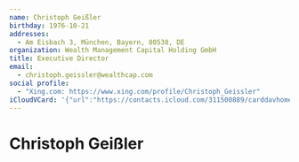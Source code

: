 ```yaml
---
name: Christoph Geißler
birthday: 1976-10-21
addresses:
  - Am Eisbach 3, München, Bayern, 80538, DE
organization: Wealth Management Capital Holding GmbH
title: Executive Director
email:
  - christoph.geissler@wealthcap.com
social profile:
  - "Xing.com: https://www.xing.com/profile/Christoph_Geissler"
iCloudVCard: '{"url":"https://contacts.icloud.com/311500889/carddavhome/card/NGVmNTZmMzEtMzFjZS00YzI1LWE4N2EtZDVlNjNjNjBlNDE3.vcf","etag":"\"kmfhcxc8\"","data":"BEGIN:VCARD\r\nVERSION:3.0\r\nFN:\r\nN:Geißler;Christoph;;;\r\nUID:4ef56f31-31ce-4c25-a87a-d5e63c60e417\r\nBDAY;VALUE=date:1976-10-21\r\nADR:;;Am Eisbach 3;München;Bayern;80538;DE;\r\nitem2.X-ABLABEL:_$!<Other>!$_\r\nPRODID:-//Apple Inc.//iOS 17.0.3//EN\r\nREV:2025-04-03T22:05:32Z\r\nORG:Wealth Management Capital Holding GmbH;\r\nTITLE:Executive Director\r\nEMAIL:christoph.geissler@wealthcap.com\r\n;VALUE=uri:https://gateway.icloud.com/contacts/311500889/ck/card/6de9cfe82a\r\n 278a2b2853630b31a72174\r\nX-SOCIALPROFILE;type=xing.com;x-user=Christoph_Geissler:https://www.xing.co\r\n m/profile/Christoph_Geissler\r\nX-IMAGEHASH:M4d+s+DJ+FRshf+Bftoc8Q==\r\nEND:VCARD"}'
---
```

# Christoph Geißler